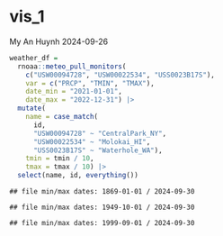 vis_1
================
My An Huynh
2024-09-26

``` r
weather_df = 
  rnoaa::meteo_pull_monitors(
    c("USW00094728", "USW00022534", "USS0023B17S"),
    var = c("PRCP", "TMIN", "TMAX"), 
    date_min = "2021-01-01",
    date_max = "2022-12-31") |>
  mutate(
    name = case_match(
      id, 
      "USW00094728" ~ "CentralPark_NY", 
      "USW00022534" ~ "Molokai_HI",
      "USS0023B17S" ~ "Waterhole_WA"),
    tmin = tmin / 10,
    tmax = tmax / 10) |>
  select(name, id, everything())
```

    ## file min/max dates: 1869-01-01 / 2024-09-30

    ## file min/max dates: 1949-10-01 / 2024-09-30

    ## file min/max dates: 1999-09-01 / 2024-09-30
